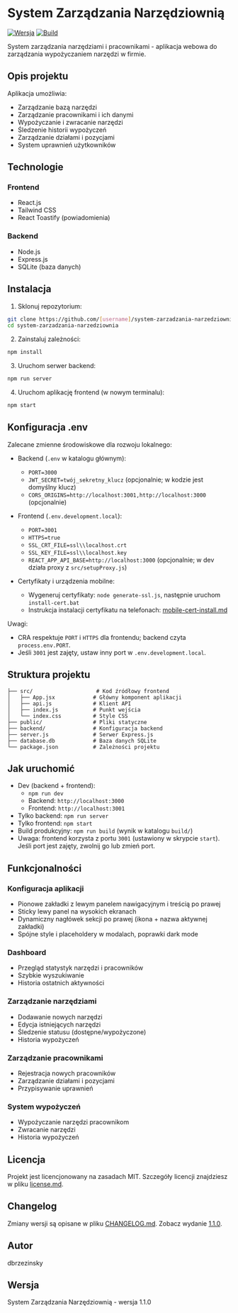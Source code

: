 # System Zarządzania Narzędziownią

[![Wersja](https://img.shields.io/badge/version-1.1.0-blue)](https://github.com/RexEtImperator/system-zarzadzania-narzedziownia/releases/tag/1.1.0)
[![Build](https://github.com/RexEtImperator/system-zarzadzania-narzedziownia/actions/workflows/ci.yml/badge.svg?branch=main)](https://github.com/RexEtImperator/system-zarzadzania-narzedziownia/actions/workflows/ci.yml)

System zarządzania narzędziami i pracownikami - aplikacja webowa do zarządzania wypożyczaniem narzędzi w firmie.

## Opis projektu

Aplikacja umożliwia:
- Zarządzanie bazą narzędzi
- Zarządzanie pracownikami i ich danymi
- Wypożyczanie i zwracanie narzędzi
- Śledzenie historii wypożyczeń
- Zarządzanie działami i pozycjami
- System uprawnień użytkowników

## Technologie

### Frontend
- React.js
- Tailwind CSS
- React Toastify (powiadomienia)

### Backend
- Node.js
- Express.js
- SQLite (baza danych)

## Instalacja

1. Sklonuj repozytorium:
```bash
git clone https://github.com/[username]/system-zarzadzania-narzedziownia.git
cd system-zarzadzania-narzedziownia
```

2. Zainstaluj zależności:
```bash
npm install
```

3. Uruchom serwer backend:
```bash
npm run server
```

4. Uruchom aplikację frontend (w nowym terminalu):
```bash
npm start
```

## Konfiguracja .env

Zalecane zmienne środowiskowe dla rozwoju lokalnego:

- Backend (`.env` w katalogu głównym):
  - `PORT=3000`
  - `JWT_SECRET=twój_sekretny_klucz` (opcjonalnie; w kodzie jest domyślny klucz)
  - `CORS_ORIGINS=http://localhost:3001,http://localhost:3000` (opcjonalnie)

- Frontend (`.env.development.local`):
  - `PORT=3001`
  - `HTTPS=true`
  - `SSL_CRT_FILE=ssl\\localhost.crt`
  - `SSL_KEY_FILE=ssl\\localhost.key`
  - `REACT_APP_API_BASE=http://localhost:3000` (opcjonalnie; w dev działa proxy z `src/setupProxy.js`)

- Certyfikaty i urządzenia mobilne:
  - Wygeneruj certyfikaty: `node generate-ssl.js`, następnie uruchom `install-cert.bat`
  - Instrukcja instalacji certyfikatu na telefonach: [mobile-cert-install.md](mobile-cert-install.md)

Uwagi:
- CRA respektuje `PORT` i `HTTPS` dla frontendu; backend czyta `process.env.PORT`.
- Jeśli `3001` jest zajęty, ustaw inny port w `.env.development.local`.

## Struktura projektu

```
├── src/                    # Kod źródłowy frontend
│   ├── App.jsx            # Główny komponent aplikacji
│   ├── api.js             # Klient API
│   ├── index.js           # Punkt wejścia
│   └── index.css          # Style CSS
├── public/                # Pliki statyczne
├── backend/               # Konfiguracja backend
├── server.js              # Serwer Express.js
├── database.db            # Baza danych SQLite
└── package.json           # Zależności projektu
```

## Jak uruchomić

- Dev (backend + frontend):
  - `npm run dev`
  - Backend: `http://localhost:3000`
  - Frontend: `http://localhost:3001`
- Tylko backend: `npm run server`
- Tylko frontend: `npm start`
- Build produkcyjny: `npm run build` (wynik w katalogu `build/`)
- Uwaga: frontend korzysta z portu `3001` (ustawiony w skrypcie `start`). Jeśli port jest zajęty, zwolnij go lub zmień port.

## Funkcjonalności

### Konfiguracja aplikacji
- Pionowe zakładki z lewym panelem nawigacyjnym i treścią po prawej
- Sticky lewy panel na wysokich ekranach
- Dynamiczny nagłówek sekcji po prawej (ikona + nazwa aktywnej zakładki)
- Spójne style i placeholdery w modalach, poprawki dark mode

### Dashboard
- Przegląd statystyk narzędzi i pracowników
- Szybkie wyszukiwanie
- Historia ostatnich aktywności

### Zarządzanie narzędziami
- Dodawanie nowych narzędzi
- Edycja istniejących narzędzi
- Śledzenie statusu (dostępne/wypożyczone)
- Historia wypożyczeń

### Zarządzanie pracownikami
- Rejestracja nowych pracowników
- Zarządzanie działami i pozycjami
- Przypisywanie uprawnień

### System wypożyczeń
- Wypożyczanie narzędzi pracownikom
- Zwracanie narzędzi
- Historia wypożyczeń

## Licencja

Projekt jest licencjonowany na zasadach MIT. Szczegóły licencji znajdziesz w pliku [license.md](license.md).

## Changelog

Zmiany wersji są opisane w pliku [CHANGELOG.md](CHANGELOG.md). Zobacz wydanie [1.1.0](https://github.com/RexEtImperator/system-zarzadzania-narzedziownia/releases/tag/1.1.0).

## Autor
dbrzezinsky

## Wersja
System Zarządzania Narzędziownią - wersja 1.1.0
